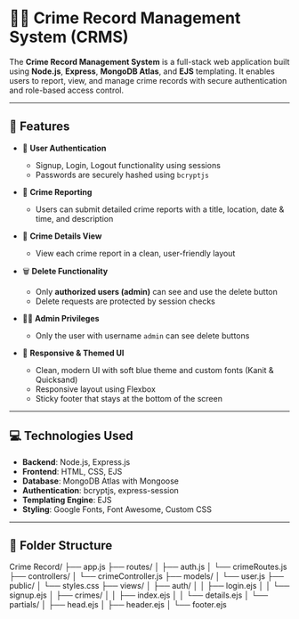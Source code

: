 # 🕵️‍♂️ Crime Record Management System (CRMS)

The **Crime Record Management System** is a full-stack web application built using **Node.js**, **Express**, **MongoDB Atlas**, and **EJS** templating. It enables users to report, view, and manage crime records with secure authentication and role-based access control.

---

## 🚀 Features

- 🔐 **User Authentication**
  - Signup, Login, Logout functionality using sessions
  - Passwords are securely hashed using `bcryptjs`

- 📝 **Crime Reporting**
  - Users can submit detailed crime reports with a title, location, date & time, and description

- 📄 **Crime Details View**
  - View each crime report in a clean, user-friendly layout

- 🗑️ **Delete Functionality**
  - Only **authorized users (admin)** can see and use the delete button
  - Delete requests are protected by session checks

- 🧑‍💼 **Admin Privileges**
  - Only the user with username `admin` can see delete buttons

- 💅 **Responsive & Themed UI**
  - Clean, modern UI with soft blue theme and custom fonts (Kanit & Quicksand)
  - Responsive layout using Flexbox
  - Sticky footer that stays at the bottom of the screen

---

## 💻 Technologies Used

- **Backend**: Node.js, Express.js
- **Frontend**: HTML, CSS, EJS
- **Database**: MongoDB Atlas with Mongoose
- **Authentication**: bcryptjs, express-session
- **Templating Engine**: EJS
- **Styling**: Google Fonts, Font Awesome, Custom CSS

---

## 📁 Folder Structure

Crime Record/
├── app.js
├── routes/
│ ├── auth.js
│ └── crimeRoutes.js
├── controllers/
│ └── crimeController.js
├── models/
│ └── user.js
├── public/
│ └── styles.css
├── views/
│ ├── auth/
│ │ ├── login.ejs
│ │ └── signup.ejs
│ ├── crimes/
│ │ ├── index.ejs
│ │ └── details.ejs
│ └── partials/
│ ├── head.ejs
│ ├── header.ejs
│ └── footer.ejs